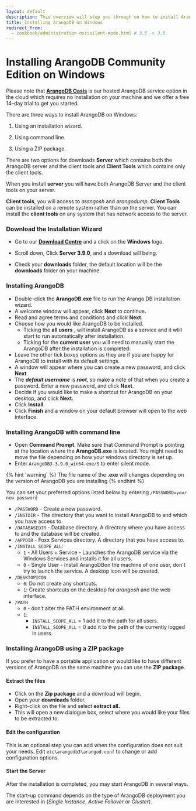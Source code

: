 ```yaml
---
layout: default
description: This overview will step you through on how to install ArangoDB
title: Installing ArangoDB on Windows
redirect_from:
  - cookbook/administration-nsissilent-mode.html # 3.5 -> 3.5
---
```


# Installing  ArangoDB Community Edition on Windows

Please note that  [**ArangoDB Oasis**](https://cloud.arangodb.com/home) is our hosted ArangoDB service option in the cloud which requires no installation on your machine and we offer a free 14–day trial to get you started.



There are three ways to install ArangoDB on Windows:

 1. Using an installation wizard.

 2. Using command line.

 3. Using a ZIP package.

    

There are two options for downloads **Server** which contains both the ArangoDB server and the client tools and **Client Tools** which contains only the client tools.

When you install **server** you will have both ArangoDB Server and the client tools on your server.

**Client tools**, you will access to *arangosh* and *arangodump*. **Client Tools**  can be installed on a remote system rather than on the server. You can install the **client tools** on any system that has network access to the server.

###  Download the Installation Wizard 

- Go to our **[Download Centre](https://www.arangodb.com/download-major/ )** and a click on the **Windows** logo.

- Scroll down, Click **Server  3.9.0**, and a download will being.

- Check your **downloads** folder, the default location will be the **downloads** folder on your machine.

### Installing ArangoDB

- Double-click the **ArangoDB.exe** file to run the Arango DB installation wizard.
- A welcome window will appear, click **Next** to continue. 
- Read and agree terms and conditions and click **Next**. 
- Choose how you would like ArangoDB to be installed.
  - Ticking the **all users** , will install ArangoDB as a service and it wlill start to run automatically after installation.
  - Ticking for the **current user** you will need to manually start the ArangoDB after the installation is completed.
- Leave the other tick boxes options as they are if you are happy for ArangoDB to install with its default settings.
 - A window will appear where you can create a new password, and click **Next**.
 - The ***default username*** is ***root***, so make a note of that when you create a password. Enter a new password, and click **Next**. 
 - Decide if you would like to make a shortcut for ArangoDB on your desktop, and click **Next**. 
 - Click **Install**.
 - Click **Finish** and a window on your default browser will open to the web interface.
 
### Installing ArangoDB with command line 

- Open **Command Prompt**. Make sure that Command Prompt is pointing at the location where the **ArangoDB.exe** is located. You might need to move the file depending on how your windows directory is set up. 
- Enter ``ArangoDB3-3.9.0_win64.exe/S`` to enter silent mode. 

{% hint 'warning' %}
The file name of the **.exe** will changes depending on the version of ArangoDB you are installing 
{% endhint %}

You can set your preferred options listed below by entering `/PASSWORD=your new password`

- `/PASSWORD` - Create a new password. 
- `/INSTDIR` - The directory that you want to install ArangoDB to and which you have access to.
- `/DATABASEDIR` - Database directory. A directory where you have access to and the database will be created.
- `/APPDIR` - Foxx Services directory. A directory that you have access to.
- `/INSTALL_SCOPE_ALL`:
  - `1` - All Users + Service - Launches the ArangoDB service via the Windows Services and installs it for all users.
  - `0` - Single User - Install ArangoDBon the machine of one user, don't try to launch the service. A desktop icon will be created.
- `/DESKTOPICON`:
  - `0`: Do not create any shortcuts.
  - `1`: Create shortcuts on the desktop for *arangosh* and the web interface.
- `/PATH`
  - `0` - don’t alter the PATH environment at all.
  - `1`:
    - `INSTALL_SCOPE_ALL` = 1 add it to the path for all users.
    - `INSTALL_SCOPE_ALL` = 0 add it to the path of the currently logged in users.
    
### Installing ArangoDB using a ZIP package

If you prefer to have a portable application or would like to have different versions of ArangoDB on the same machine you can use the **ZIP package**.

#### Extract the files 

- Click on the **Zip package** and a download will begin.
- Open your **downloads** folder.
- Right-click on the file and select **extract all.**
- This will open a new dialogue box, select where you would like your files to be extracted to.

#### Edit the configuration

This is an optional step you can add when the configuration does not suit your needs. Edit `etc\arangodb3\arangod.conf` to change or add configuration options.

#### Start the Server 

After the installation is completed, you may start ArangoDB in several ways.

The start-up command depends on the type of ArangoDB deployment you are interested in (*Single Instance*, *Active Failover* or *Cluster*).
